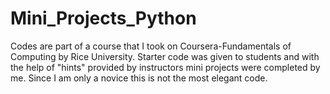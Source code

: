 # Mini_Projects_Python
Codes are part of a course that I took on Coursera-Fundamentals of Computing by Rice University.
Starter code was given to students and with the help of "hints" provided by instructors mini projects were completed by me.
Since I am only a novice this is not the most elegant code.

